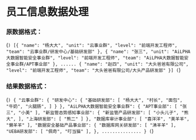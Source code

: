 # 员工信息数据处理
### 原数据格式：
(```)
[{
        "name": "杨大大",
        "unit": "云事业群",
        "level": "前端开发工程师",
        "team": "云事业群/研发中心/基础研发部"
    },
    {
        "name": "张三",
        "unit": "AiLPHA大数据智能安全事业群",
        "level": "前端开发工程师",
        "team": "AiLPHA大数据智能安全事业群/APT事业部"
    },
    ......
    {
        "name": "赵四",
        "unit": "大头爸爸有限公司",
        "level": "前端开发工程师",
        "team": "大头爸爸有限公司/大头产品研发部"
    }]
(```)


### 结果数据格式：
(```)
{
    "云事业群": {
        "研发中心": {
            "基础研发部": [
                "杨大大",
                "村长",
                "面包",
                "牛奶",
                "火腿肠",
            ]
        }
    },
    "AiLPHA大数据智能安全事业群": {
        "APT事业部": [
            "张三",
            "小美"
        ],
        "新监管态势感知事业部": {
            "新监管产品研发部": [
                "小头儿子",
                "熊大",
            ],
            "上海研发部": [
                "熊二"
            ]
        },
        "数据库审计事业部": [
            "喜洋洋",
            "美羊羊",
            "懒羊羊"
        ],
        "数据安全基础产品事业部": {
            "数据库网关研发部": [
                "沸羊羊"
            ],
            "UEBA研发部": [
                "佩奇",
                "叮当猫"
            ],
        },
...............
}
(```)

